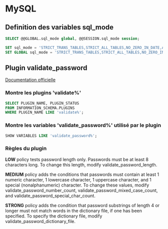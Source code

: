 # MySQL

## Definition des variables sql_mode

```sql
SELECT @@GLOBAL.sql_mode global, @@SESSION.sql_mode session;

SET sql_mode = 'STRICT_TRANS_TABLES,STRICT_ALL_TABLES,NO_ZERO_IN_DATE,ALLOW_INVALID_DATES,ERROR_FOR_DIVISION_BY_ZERO,NO_AUTO_CREATE_USER,NO_ENGINE_SUBSTITUTION';
SET GLOBAL sql_mode = 'STRICT_TRANS_TABLES,STRICT_ALL_TABLES,NO_ZERO_IN_DATE,ALLOW_INVALID_DATES,ERROR_FOR_DIVISION_BY_ZERO,NO_AUTO_CREATE_USER,NO_ENGINE_SUBSTITUTION';
```

## Plugin validate_password

[Documentation officielle](https://dev.mysql.com/doc/refman/5.7/en/validate-password.html)

### Montre les plugins 'validate%'

```sql
SELECT PLUGIN_NAME, PLUGIN_STATUS
FROM INFORMATION_SCHEMA.PLUGINS
WHERE PLUGIN_NAME LIKE 'validate%';
```

### Montre les variables 'validate_password%' utilisé par le plugin

```sql
SHOW VARIABLES LIKE 'validate_password%';
```

### Règles du plugin

**LOW** policy tests password length only. Passwords must be at least 8 characters long. To change this length, modify validate_password_length.

**MEDIUM** policy adds the conditions that passwords must contain at least 1 numeric character, 1 lowercase character, 1 uppercase character, and 1 special (nonalphanumeric) character. To change these values, modify validate_password_number_count, validate_password_mixed_case_count, and validate_password_special_char_count.

**STRONG** policy adds the condition that password substrings of length 4 or longer must not match words in the dictionary file, if one has been specified. To specify the dictionary file, modify validate_password_dictionary_file.